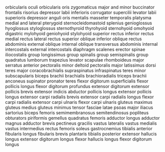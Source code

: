 orbicularis oculi
orbicularis oris
zygomaticus major and minor
buccinator
frontalis
risorius
depressor labii inferioris
corrugator supercilii
levator labii superioris
depressor anguli oris
mentalis
masseter
temporalis
platysma
medial and lateral pterygoid
sternocleidomastoid
splenius
genioglossus
hyoglossus
styloglossus
sternothyroid
thyrohyoid
sternohyoid
omohyoid
digastric
mylohyoid
geniohyoid
stylohyoid
superior rectus
inferior rectus
medial rectus
lateral rectus
superior oblique
inferior oblique
rectus abdominis
external oblique
internal oblique
transversus abdominis
internal intercostals
external intercostals
diaphragm
scalenes
erector spinae
iliocostalis group
longissimus group
spinalis group
semispinalis group
quadratus lumborum
trapezius
levator scapulae
rhomboideus major
serratus anterior
pectoralis minor
deltoid
pectoralis major
latissimus dorsi
teres major
coracobrachialis
supraspinatus
infraspinatus
teres minor
subscapularis
biceps brachii
brachialis
brachioradialis
triceps brachii
anconeus
supinator
pronator teres
flexor digitorum superficialis
flexor pollicis longus
flexor digitorum profundus
extensor digitorum
extensor pollicis brevis
extensor indicis
abductor pollicis longus
extensor pollicis longus
extensor carpi radialis brevis
extensor carpi radialis longus
flexor carpi radialis
extensor carpi ulnaris
flexor carpi ulnaris
gluteus maximus
gluteus medius
gluteus minimus
tensor fasciae latae
psoas major
iliacus
sartorius
biceps femoris
semimembranosus
semitendinosus
popliteus
obturators
piriformis
gemellus
quadratus femoris
adductor longus
adductor magnus
adductor brevis
pectineus
gracilis
vastus lateralis
vastus medialis
vastus intermedius
rectus femoris
soleus
gastrocnemius
tibialis anterior
fibularis longus
fibularis brevis
plantaris
tibialis posterior
extensor hallucis longus
extensor digitorum longus
flexor hallucis longus
flexor digitorum longus